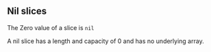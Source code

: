 ## Nil slices

The Zero value of a slice is `nil`

A nil slice has a length and capacity of 0 and has no underlying array.
